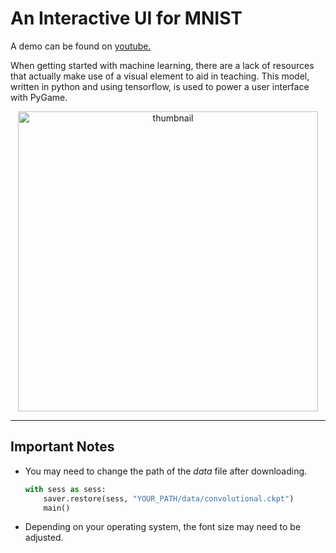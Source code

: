 # An Interactive UI for MNIST

A demo can be found on [youtube.](https://youtu.be/jn0ooptXEls "MNIST Interactive UI with PyGame")

When getting started with machine learning, there are a lack of resources that actually make use of a visual element to aid in teaching. This model, written in python and using tensorflow, is used to power a user interface with PyGame.

<p align="center">
    <img src="https://github.com/drewvlaz/draw_mnist/blob/master/thumbnail.jpg" alt="thumbnail" width="480"/>
</p>
<!---![Thumbnail](https://github.com/drewvlaz/draw_mnist/blob/master/thumbnail.jpg)--->

---

## Important Notes

* You may need to change the path of the _data_ file after downloading.
    ```python
    with sess as sess:
        saver.restore(sess, "YOUR_PATH/data/convolutional.ckpt")
        main()
    ```

* Depending on your operating system, the font size may need to be adjusted.


